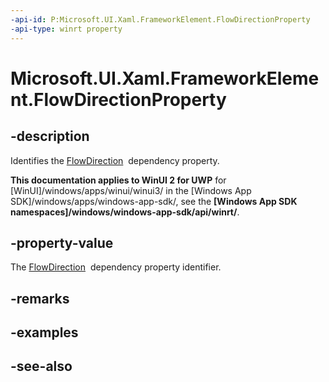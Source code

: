 ```yaml
---
-api-id: P:Microsoft.UI.Xaml.FrameworkElement.FlowDirectionProperty
-api-type: winrt property
---
```


<!-- Property syntax
public Windows.UI.Xaml.DependencyProperty FlowDirectionProperty { get; }
-->

# Microsoft.UI.Xaml.FrameworkElement.FlowDirectionProperty

## -description
Identifies the [FlowDirection](frameworkelement_flowdirection.md)  dependency property.

**This documentation applies to WinUI 2 for UWP** for [WinUI]/windows/apps/winui/winui3/ in the [Windows App SDK]/windows/apps/windows-app-sdk/, see the **[Windows App SDK namespaces]/windows/windows-app-sdk/api/winrt/**.

## -property-value
The [FlowDirection](frameworkelement_flowdirection.md)  dependency property identifier.

## -remarks

## -examples

## -see-also
